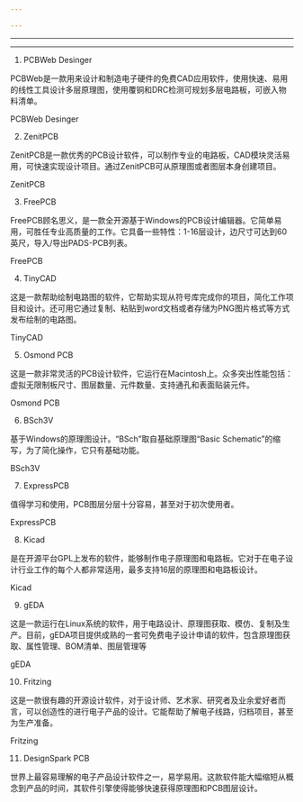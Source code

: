 ```yaml
---

---
```


---

---

1. PCBWeb Desinger

PCBWeb是一款用来设计和制造电子硬件的免费CAD应用软件，使用快速、易用的线性工具设计多层原理图，使用覆铜和DRC检测可规划多层电路板，可嵌入物料清单。

PCBWeb Desinger


2. ZenitPCB

ZenitPCB是一款优秀的PCB设计软件，可以制作专业的电路板，CAD模块灵活易用，可快速实现设计项目。通过ZenitPCB可从原理图或者图层本身创建项目。

ZenitPCB


3. FreePCB

FreePCB顾名思义，是一款全开源基于Windows的PCB设计编辑器。它简单易用，可胜任专业高质量的工作。它具备一些特性：1-16层设计，边尺寸可达到60英尺，导入/导出PADS-PCB列表。

FreePCB


4. TinyCAD

这是一款帮助绘制电路图的软件，它帮助实现从符号库完成你的项目，简化工作项目和设计。还可用它通过复制、粘贴到word文档或者存储为PNG图片格式等方式发布绘制的电路图。

TinyCAD


5. Osmond PCB

这是一款非常灵活的PCB设计软件，它运行在Macintosh上。众多突出性能包括：虚拟无限制板尺寸、图层数量、元件数量、支持通孔和表面贴装元件。

Osmond PCB


6. BSch3V

基于Windows的原理图设计。“BSch”取自基础原理图“Basic Schematic”的缩写，为了简化操作，它只有基础功能。

BSch3V


7. ExpressPCB

值得学习和使用，PCB图层分层十分容易，甚至对于初次使用者。

ExpressPCB


8. Kicad

是在开源平台GPL上发布的软件，能够制作电子原理图和电路板。它对于在电子设计行业工作的每个人都非常适用，最多支持16层的原理图和电路板设计。

Kicad


9. gEDA

这是一款运行在Linux系统的软件，用于电路设计、原理图获取、模仿、复制及生产。目前，gEDA项目提供成熟的一套可免费电子设计申请的软件，包含原理图获取、属性管理、BOM清单、图层管理等

gEDA


10. Fritzing

这是一款很有趣的开源设计软件，对于设计师、艺术家、研究者及业余爱好者而言，可以创造性的进行电子产品的设计。它能帮助了解电子线路，归档项目，甚至为生产准备。

Fritzing


11. DesignSpark PCB

世界上最容易理解的电子产品设计软件之一，易学易用。这款软件能大幅缩短从概念到产品的时间，其软件引擎使得能够快速获得原理图和PCB图层设计。

 

